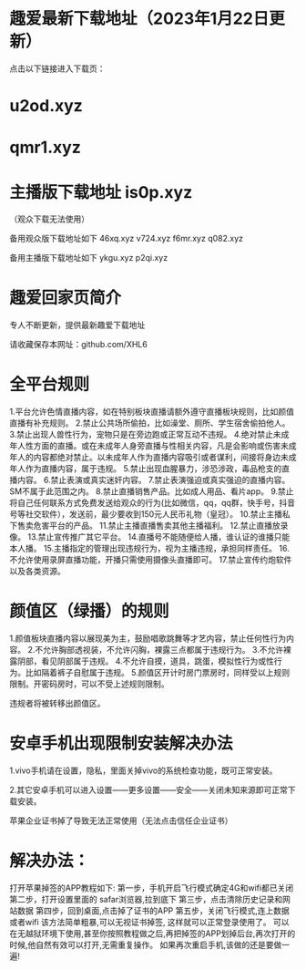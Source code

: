 # 趣爱最新下载地址（2023年1月22日更新）
点击以下链接进入下载页：
# u2od.xyz
# qmr1.xyz
# 主播版下载地址 is0p.xyz

（观众下载无法使用）

备用观众版下载地址如下
46xq.xyz
v724.xyz
f6mr.xyz
q082.xyz

备用主播版下载地址如下
ykgu.xyz
p2qi.xyz
#  趣爱回家页简介
专人不断更新，提供最新趣爱下载地址

请收藏保存本网址：github.com/XHL6

# 全平台规则
1.平台允许色情直播内容，如在特别板块直播请额外遵守直播板块规则，比如颜值直播有补充规则。
2.禁止公共场所偷拍，比如澡堂、厕所、学生宿舍偷拍他人。
3.禁止出现人兽性行为，宠物只是在旁边跑或正常互动不违规。
4.绝对禁止未成年人性方面的直播。或在未成年人身旁直播与性相关内容，凡是会影响或伤害未成年人的内容都绝对禁止。以未成年人作为直播内容吸引或者谋利，间接将身边未成年人作为直播内容，属于违规。
5.禁止出现血腥暴力，涉恐涉政，毒品枪支的直播内容。
6.禁止表演或真实迷奸内容。
7.禁止表演强迫或真实强迫的直播内容。SM不属于此范围之内。
8.禁止直播销售产品。比如成人用品、看片app。
9.禁止将自己任何联系方式免费发送给观众的行为(比如微信，qq，qq群，快手号，抖音号等社交软件），发送前，最少要收到150元人民币礼物（皇冠）。
10.禁止主播私下售卖危害平台的产品。
11.禁止主播直播售卖其他主播福利。
12.禁止直播放录像。
13.禁止宣传推广其它平台。
14.直播号不能随便给人播，谁认证的谁播只能本人播。
15.主播指定的管理出现违规行为，视为主播违规，承担同样责任。
16.不允许使用录屏直播功能，开播只需使用摄像头直播即可。
17.禁止宣传约炮软件以及各类资源。

# 颜值区（绿播）的规则
1.颜值板块直播内容以展现美为主，鼓励唱歌跳舞等才艺内容，禁止任何性行为内容。
2.不允许胸部透视装，不允许闪胸，裸露三点都属于违规行为。
3.不允许裸露阴部，看见阴部属于违规。
4.不允许自摸，道具，跳蛋，模拟性行为或性行为。比如隔着裤子自慰属于违规。
5.颜值区开计时房门票房时，同样受以上规则限制。开密码房时，可以不受上述规则限制。

违规者将被转移出颜值区。

# 安卓手机出现限制安装解决办法
1.vivo手机请在设置，隐私，里面关掉vivo的系统检查功能，既可正常安装。

2.其它安卓手机可以进入设置——更多设置——安全——关闭未知来源即可正常下载安装。

苹果企业证书掉了导致无法正常使用（无法点击信任企业证书）

# 解决办法：
打开苹果掉签的APP教程如下:
第一步，手机开启飞行模式确定4G和wifi都已关闭
第二步，打开设置里面的 safar浏览器,拉到底下
第三步，点击清除历史记录和网站数据
第四步，回到桌面,点击掉了证书的APP
第五步，关闭飞行模式,连上数据或者wifi
该方法简单粗暴,可以无视证书掉签, 这样就可以正常登录使用了。
可以在无越狱环境下使用,甚至你按照教程做之后,再把掉签的APP划掉后台,再次打开的时候,他自然有效可以打开,无需重复操作。
如果再次重启手机,该做的还是要做一 遍!
